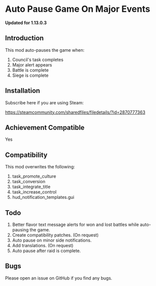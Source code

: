 # Auto Pause Game On Major Events

**Updated for 1.13.0.3**

## Introduction

This mod auto-pauses the game when:

1. Council's task completes
2. Major alert appears
3. Battle is complete
4. Siege is complete

## Installation

Subscribe here if you are using Steam:

https://steamcommunity.com/sharedfiles/filedetails/?id=2870777363

## Achievement Compatible

Yes

## Compatibility

This mod overwrites the following:

1. task_promote_culture
2. task_conversion
3. task_integrate_title
4. task_increase_control
5. hud_notification_templates.gui

## Todo

1. Better flavor text message alerts for won and lost battles while auto-pausing the game.
2. Create compatibility patches. (On request)
3. Auto pause on minor side notifications.
4. Add translations. (On request)
5. Auto pause after raid is complete.

## Bugs

Please open an issue on GitHub if you find any bugs.
